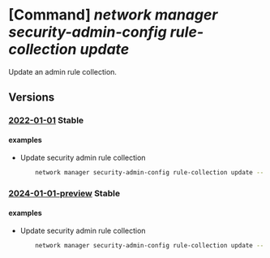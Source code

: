 # [Command] _network manager security-admin-config rule-collection update_

Update an admin rule collection.

## Versions

### [2022-01-01](/Resources/mgmt-plane/L3N1YnNjcmlwdGlvbnMve30vcmVzb3VyY2Vncm91cHMve30vcHJvdmlkZXJzL21pY3Jvc29mdC5uZXR3b3JrL25ldHdvcmttYW5hZ2Vycy97fS9zZWN1cml0eWFkbWluY29uZmlndXJhdGlvbnMve30vcnVsZWNvbGxlY3Rpb25zL3t9/2022-01-01.xml) **Stable**

<!-- mgmt-plane /subscriptions/{}/resourcegroups/{}/providers/microsoft.network/networkmanagers/{}/securityadminconfigurations/{}/rulecollections/{} 2022-01-01 -->

#### examples

- Update security admin rule collection
    ```bash
        network manager security-admin-config rule-collection update --configuration-name "myTestSecurityConfig" --network-manager-name "testNetworkManager" --resource-group "rg1" --rule-collection-name "myTestCollection" --description "Updated description." --applies-to-groups network-group-id="/subscriptions/00000000-0000-0000-0000-000000000000/resourceGroups/rg1/providers/Microsoft.Network/networkManagers/testNetworkManager/networkGroups/testNetworkGroup"
    ```

### [2024-01-01-preview](/Resources/mgmt-plane/L3N1YnNjcmlwdGlvbnMve30vcmVzb3VyY2Vncm91cHMve30vcHJvdmlkZXJzL21pY3Jvc29mdC5uZXR3b3JrL25ldHdvcmttYW5hZ2Vycy97fS9zZWN1cml0eWFkbWluY29uZmlndXJhdGlvbnMve30vcnVsZWNvbGxlY3Rpb25zL3t9/2024-01-01-preview.xml) **Stable**

<!-- mgmt-plane /subscriptions/{}/resourcegroups/{}/providers/microsoft.network/networkmanagers/{}/securityadminconfigurations/{}/rulecollections/{} 2024-01-01-preview -->

#### examples

- Update security admin rule collection
    ```bash
        network manager security-admin-config rule-collection update --configuration-name "myTestSecurityConfig" --network-manager-name "testNetworkManager" --resource-group "rg1" --rule-collection-name "myTestCollection" --description "Updated description." --applies-to-groups network-group-id="/subscriptions/00000000-0000-0000-0000-000000000000/resourceGroups/rg1/providers/Microsoft.Network/networkManagers/testNetworkManager/networkGroups/testNetworkGroup"
    ```
